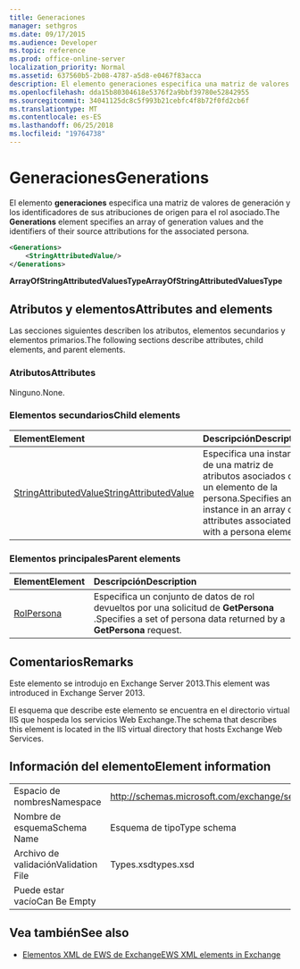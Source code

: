 ```yaml
---
title: Generaciones
manager: sethgros
ms.date: 09/17/2015
ms.audience: Developer
ms.topic: reference
ms.prod: office-online-server
localization_priority: Normal
ms.assetid: 637560b5-2b08-4787-a5d8-e0467f83acca
description: El elemento generaciones especifica una matriz de valores de generación y los identificadores de sus atribuciones de origen para el rol asociado.
ms.openlocfilehash: dda15b80304618e5376f2a9bbf39780e52842955
ms.sourcegitcommit: 34041125dc8c5f993b21cebfc4f8b72f0fd2cb6f
ms.translationtype: MT
ms.contentlocale: es-ES
ms.lasthandoff: 06/25/2018
ms.locfileid: "19764738"
---
```

# <a name="generations"></a><span data-ttu-id="7d60e-103">Generaciones</span><span class="sxs-lookup"><span data-stu-id="7d60e-103">Generations</span></span>

<span data-ttu-id="7d60e-104">El elemento **generaciones** especifica una matriz de valores de generación y los identificadores de sus atribuciones de origen para el rol asociado.</span><span class="sxs-lookup"><span data-stu-id="7d60e-104">The **Generations** element specifies an array of generation values and the identifiers of their source attributions for the associated persona.</span></span> 
  
```XML
<Generations>
    <StringAttributedValue/>
</Generations>
```

 <span data-ttu-id="7d60e-105">**ArrayOfStringAttributedValuesType**</span><span class="sxs-lookup"><span data-stu-id="7d60e-105">**ArrayOfStringAttributedValuesType**</span></span>
## <a name="attributes-and-elements"></a><span data-ttu-id="7d60e-106">Atributos y elementos</span><span class="sxs-lookup"><span data-stu-id="7d60e-106">Attributes and elements</span></span>

<span data-ttu-id="7d60e-107">Las secciones siguientes describen los atributos, elementos secundarios y elementos primarios.</span><span class="sxs-lookup"><span data-stu-id="7d60e-107">The following sections describe attributes, child elements, and parent elements.</span></span>
  
### <a name="attributes"></a><span data-ttu-id="7d60e-108">Atributos</span><span class="sxs-lookup"><span data-stu-id="7d60e-108">Attributes</span></span>

<span data-ttu-id="7d60e-109">Ninguno.</span><span class="sxs-lookup"><span data-stu-id="7d60e-109">None.</span></span>
  
### <a name="child-elements"></a><span data-ttu-id="7d60e-110">Elementos secundarios</span><span class="sxs-lookup"><span data-stu-id="7d60e-110">Child elements</span></span>

|<span data-ttu-id="7d60e-111">**Element**</span><span class="sxs-lookup"><span data-stu-id="7d60e-111">**Element**</span></span>|<span data-ttu-id="7d60e-112">**Descripción**</span><span class="sxs-lookup"><span data-stu-id="7d60e-112">**Description**</span></span>|
|:-----|:-----|
|[<span data-ttu-id="7d60e-113">StringAttributedValue</span><span class="sxs-lookup"><span data-stu-id="7d60e-113">StringAttributedValue</span></span>](stringattributedvalue.md) <br/> |<span data-ttu-id="7d60e-114">Especifica una instancia de una matriz de atributos asociados con un elemento de la persona.</span><span class="sxs-lookup"><span data-stu-id="7d60e-114">Specifies an instance in an array of attributes associated with a persona element.</span></span>  <br/> |
   
### <a name="parent-elements"></a><span data-ttu-id="7d60e-115">Elementos principales</span><span class="sxs-lookup"><span data-stu-id="7d60e-115">Parent elements</span></span>

|<span data-ttu-id="7d60e-116">**Element**</span><span class="sxs-lookup"><span data-stu-id="7d60e-116">**Element**</span></span>|<span data-ttu-id="7d60e-117">**Descripción**</span><span class="sxs-lookup"><span data-stu-id="7d60e-117">**Description**</span></span>|
|:-----|:-----|
|[<span data-ttu-id="7d60e-118">Rol</span><span class="sxs-lookup"><span data-stu-id="7d60e-118">Persona</span></span>](persona.md) <br/> |<span data-ttu-id="7d60e-119">Especifica un conjunto de datos de rol devueltos por una solicitud de **GetPersona** .</span><span class="sxs-lookup"><span data-stu-id="7d60e-119">Specifies a set of persona data returned by a **GetPersona** request.</span></span>  <br/> |
   
## <a name="remarks"></a><span data-ttu-id="7d60e-120">Comentarios</span><span class="sxs-lookup"><span data-stu-id="7d60e-120">Remarks</span></span>

<span data-ttu-id="7d60e-121">Este elemento se introdujo en Exchange Server 2013.</span><span class="sxs-lookup"><span data-stu-id="7d60e-121">This element was introduced in Exchange Server 2013.</span></span>
  
<span data-ttu-id="7d60e-122">El esquema que describe este elemento se encuentra en el directorio virtual IIS que hospeda los servicios Web Exchange.</span><span class="sxs-lookup"><span data-stu-id="7d60e-122">The schema that describes this element is located in the IIS virtual directory that hosts Exchange Web Services.</span></span>
  
## <a name="element-information"></a><span data-ttu-id="7d60e-123">Información del elemento</span><span class="sxs-lookup"><span data-stu-id="7d60e-123">Element information</span></span>

|||
|:-----|:-----|
|<span data-ttu-id="7d60e-124">Espacio de nombres</span><span class="sxs-lookup"><span data-stu-id="7d60e-124">Namespace</span></span>  <br/> |http://schemas.microsoft.com/exchange/services/2006/types  <br/> |
|<span data-ttu-id="7d60e-125">Nombre de esquema</span><span class="sxs-lookup"><span data-stu-id="7d60e-125">Schema Name</span></span>  <br/> |<span data-ttu-id="7d60e-126">Esquema de tipo</span><span class="sxs-lookup"><span data-stu-id="7d60e-126">Type schema</span></span>  <br/> |
|<span data-ttu-id="7d60e-127">Archivo de validación</span><span class="sxs-lookup"><span data-stu-id="7d60e-127">Validation File</span></span>  <br/> |<span data-ttu-id="7d60e-128">Types.xsd</span><span class="sxs-lookup"><span data-stu-id="7d60e-128">types.xsd</span></span>  <br/> |
|<span data-ttu-id="7d60e-129">Puede estar vacío</span><span class="sxs-lookup"><span data-stu-id="7d60e-129">Can Be Empty</span></span>  <br/> ||
   
## <a name="see-also"></a><span data-ttu-id="7d60e-130">Vea también</span><span class="sxs-lookup"><span data-stu-id="7d60e-130">See also</span></span>



- [<span data-ttu-id="7d60e-131">Elementos XML de EWS de Exchange</span><span class="sxs-lookup"><span data-stu-id="7d60e-131">EWS XML elements in Exchange</span></span>](ews-xml-elements-in-exchange.md)

